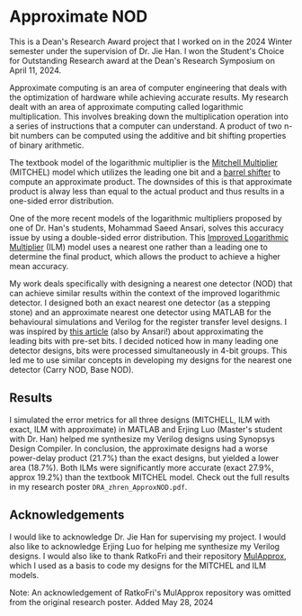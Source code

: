# Approximate NOD
This is a Dean's Research Award project that I worked on in the 2024 Winter semester under the supervision of Dr. Jie Han. I won the Student's Choice for Outstanding Research award at the Dean's Research Symposium on April 11, 2024.

Approximate computing is an area of computer engineering that deals with the optimization of hardware while achieving accurate results. My research dealt with an area of approximate computing called logarithmic multiplication. This involves breaking down the multiplication operation into a series of instructions that a computer can understand. A product of two n-bit numbers can be computed using the additive and bit shifting properties of binary arithmetic.

The textbook model of the logarithmic multiplier is the [Mitchell Multiplier](https://ieeexplore.ieee.org/document/5219391) (MITCHEL) model which utilizes the leading one bit and a [barrel shifter](https://en.wikipedia.org/wiki/Barrel_shifter) to compute an approximate product. The downsides of this is that approximate product is alway less than equal to the actual product and thus results in a one-sided error distribution.

One of the more recent models of the logarithmic multipliers proposed by one of Dr. Han's students, Mohammad Saeed Ansari, solves this accuracy issue by using a double-sided error distribution. This [Improved Logarithmic Multiplier](https://ieeexplore.ieee.org/abstract/document/9086744) (ILM) model uses a nearest one rather than a leading one to determine the final product, which allows the product to achieve a higher mean accuracy.

My work deals specifically with designing a nearest one detector (NOD) that can achieve similar results within the context of the improved logarithmic detector. I designed both an exact nearest one detector (as a stepping stone) and an approximate nearest one detector using MATLAB for the behavioural simulations and Verilog for the register transfer level designs. I was inspired by [this article](http://www.ece.ualberta.ca/~jhan8/publications/1570528628.pdf) (also by Ansari!) about approximating the leading bits with pre-set bits. I decided noticed how in many leading one detector designs, bits were processed simultaneously in 4-bit groups. This led me to use similar concepts in developing my designs for the nearest one detector (Carry NOD, Base NOD).

## Results
I simulated the error metrics for all three designs (MITCHELL, ILM with exact, ILM with approximate) in MATLAB and Erjing Luo (Master's student with Dr. Han) helped me synthesize my Verilog designs using Synopsys Design Compiler. In conclusion, the approximate designs had a worse power-delay product (21.7%) than the exact designs, but yielded a lower area (18.7%). Both ILMs were significantly more accurate (exact 27.9%, approx 19.2%) than the textbook MITCHEL model. Check out the full results in my research poster ```DRA_zhren_ApproxNOD.pdf```.

## Acknowledgements
I would like to acknowledge Dr. Jie Han for supervising my project. I would also like to acknowledge Erjing Luo for helping me synthesize my Verilog designs. I would also like to thank RatkoFri and their repository [MulApprox](https://github.com/RatkoFri/MulApprox), which I used as a basis to code my designs for the MITCHEL and ILM models.

Note: An acknowledgement of RatkoFri's MulApprox repository was omitted from the original research poster. Added May 28, 2024
